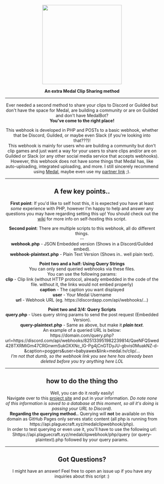 <p align="center">
  <img width="260" src="https://cdn.medal.tv/assets/img/avatars/default.png">
</p>

<p align="center">
	<strong>An extra Medal Clip Sharing method</strong>
</p>

<hr>

<p align="center">Ever needed a second method to share your clips to Discord or Guilded but don't have the space for Medal, are building a community or are on Guilded and don't have MedalBot?<br>
<strong>You've come to the right place!</strong></p>

<p align="center">This webhook is developed in PHP and POSTs to a basic webhook, whether that be Discord, Guilded, or maybe even Slack (if you're looking into that???)!<br>
This webhook is mainly for users who are building a community but don't clip games and just want a way for your users to share clips and/or are on Guilded or Slack (or any other social media service that accepts webhooks).<br>
However, this webhook does not have some things that Medal has, like auto-uploading, integrated uploading, and more. I still sincerely recommend using <a href="https://medal.tv/download">Medal</a>, maybe even use my <a href="https://medal.tv/?ref=awex_partner">partner link</a> ;).</p>

<hr>

<h2 align="center">A few key points..</h2>
	<p align="center"><strong>First point</strong>: If you'd like to self host this, it is expected you have at least <i>some</i> experience with PHP, however I'm happy to help and answer any questions you may have regarding setting this up! You should check out the <a href="https://github.com/awexxx/medal-clip-webhook/wiki">wiki</a> for more info on self-hosting this script.</p>
		<p align="center"><strong>Second point</strong>: There are multiple scripts to this webhook, all do different things.<br>
			--<br>
			<strong>webhook.php</strong> - JSON Embedded version (Shows in a Discord/Guilded embed).<br>
			<strong>webhook-plaintext.php</strong> - Plain Text Version (Shows in.. well plain text).</p>
			<p align="center">
				<strong>Point two and a half: Using Query Strings</strong><br>
				You can only send queried webhooks via these files.<br>
				You can use the following params:<br>
				<strong>clip</strong> - Clip link (without HTTP protocol, already embedded in the code of the file. without it, the links would not embed properly)<br>
				<strong>caption</strong> - The caption you want displayed<br>
				<strong>user</strong> - Your Medal Username<br>
				<strong>url</strong> - Webhook URL (eg. https://discordapp.com/api/webhooks/...)
				<p align="center"><strong>Point two and 3/4: Query Scripts</strong><br>
			<strong>query.php</strong> - Uses query string params to send the post request (Embedded Version).<br>
			<strong>query-plaintext.php</strong> - Same as above, but make it <strong><i>plain text</i></strong>.<br>
			An example of a queried URL is below:<br>
			https://domain.com/query.php?url=https://discord.com/api/webhooks/825133951982239814/QaeNFQSwed428TXRMiGm47CRGnwmSukOXXNc_lG-Pg4jCnGTDyJU-gbvis0MuakNZ-d-&caption=poggers&user=babyawex&link=medal.tv/clip/...<br>
			<i>I'm not that dumb, so the webhook link you see here has already been deleted before you try anything here LOL</i></p>
				<hr>
				<h2 align="center">how to do the thing tho</h2>
					<p align="center">Well, you can do it <i>really</i> easily!<br>
						Navigate over to this <a href="https://awexxx.github.io/medal-clip-webhook/">project site</a> and put in your information. <i>Do note none of this information is saved to a database at this moment, so all it's doing is passing your URL to Discord). <br></i><strong>Regarding the querying method..</strong> Querying will <strong>not</strong> be available on this domain as GitHub Pages only serves static content (all php is running from https://api.plaguecraft.xyz/medalclipwebhook/php).<br>
					In order to test querying or even use it, you'll have to use the following url: Shttps://api.plaguecraft.xyz/medalclipwebhook/php/query (or query-plaintext).php followed by your query params.</p>
				<hr>
			<h2 align="center">Got Questions?</h2>
				<p align="center">I might have an answer! Feel free to open an issue up if you have any inquiries about this script :)</p>
